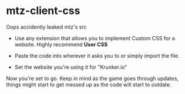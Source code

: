 # mtz-client-css
Oops accidently leaked mtz's src 

- Use any extension that allows you to implement Custom CSS for a website. Highly recommend **User CSS**

- Paste the code into wherever it asks you to or simply import the file.

- Set the website you're using it for "Krunker.io"

Now you're set to go. Keep in mind as the game goes through updates, things might start to get messed up as the code will start to outdate.




